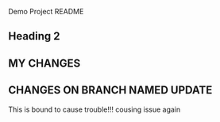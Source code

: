 Demo Project README

##  Heading 2

## MY CHANGES

## CHANGES ON BRANCH NAMED UPDATE
This is bound to cause trouble!!!
cousing issue again